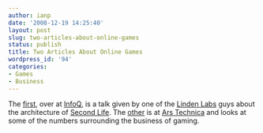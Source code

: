 ```yaml
---
author: ianp
date: '2008-12-19 14:25:40'
layout: post
slug: two-articles-about-online-games
status: publish
title: Two Articles About Online Games
wordpress_id: '94'
categories:
- Games
- Business
---
```


The [first][1], over at [InfoQ][2], is a talk given by one of the
[Linden Labs][3] guys about the architecture of [Second Life][4]. The
[other][5] is at [Ars Technica][6] and looks at some of the numbers
surrounding the business of gaming.

[1]: http://www.infoq.com/presentations/Second-Life-Ian-Wilkes
[2]: http://www.infoq.com/
[3]: http://lindenlab.com/
[4]: http://secondlife.com/
[5]: http://arstechnica.com/news.ars/post/20081219-online-buzz-key-to-creating-long-term-game-revenue.html
[6]: http://arstechnica.com/
